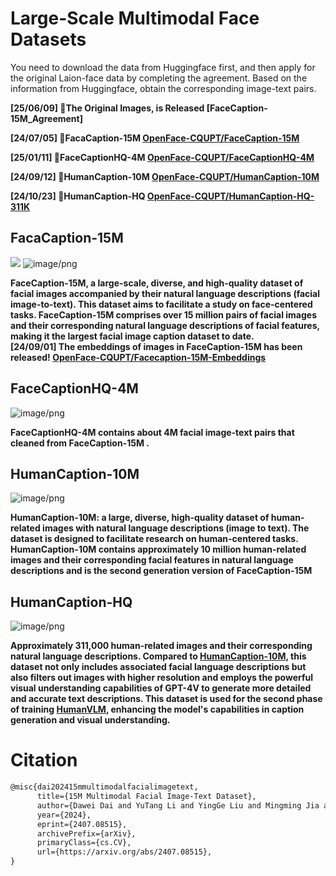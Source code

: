 # Large-Scale Multimodal Face Datasets

You need to download the data from Huggingface first, and then apply for the original Laion-face data by completing the agreement. Based on the information from Huggingface, obtain the corresponding image-text pairs.

**[25/06/09] 🤗The Original Images, is Released [FaceCaption-15M_Agreement]**

**[24/07/05] 🤗FacaCaption-15M [OpenFace-CQUPT/FaceCaption-15M](https://huggingface.co/datasets/OpenFace-CQUPT/FaceCaption-15M)**

**[25/01/11] 🤗FaceCaptionHQ-4M [OpenFace-CQUPT/FaceCaptionHQ-4M](https://huggingface.co/datasets/OpenFace-CQUPT/FaceCaptionHQ-4M)**

**[24/09/12] 🤗HumanCaption-10M [OpenFace-CQUPT/HumanCaption-10M](https://huggingface.co/datasets/OpenFace-CQUPT/HumanCaption-10M)**

**[24/10/23] 🤗HumanCaption-HQ [OpenFace-CQUPT/HumanCaption-HQ-311K](https://huggingface.co/datasets/OpenFace-CQUPT/HumanCaption-HQ-311K)**

## FacaCaption-15M
![](https://camo.githubusercontent.com/9f19143c491fa808f3867162e3fb5fb22f7a935a5bc564e1dcadb0cf82420f39/68747470733a2f2f696d672e797574616e676c692e6e65742f696d672f3230323430333138313030363938312e706e67)
![image/png](https://cdn-uploads.huggingface.co/production/uploads/64259db7d3e6fdf87e4792d0/ZG8-YO8kNbzl9JQUFTwu9.png)

**FaceCaption-15M, a large-scale, diverse, and high-quality dataset of facial images accompanied by their natural language descriptions (facial image-to-text). This dataset aims to facilitate a study on face-centered tasks. FaceCaption-15M comprises over 15 million pairs of facial images and their corresponding natural language descriptions of facial features, making it the largest facial image caption dataset to date.**  
**[24/09/01] The embeddings of images in FaceCaption-15M has been released! [OpenFace-CQUPT/Facecaption-15M-Embeddings](https://huggingface.co/datasets/OpenFace-CQUPT/Facecaption-15M-Embeddings)**

## FaceCaptionHQ-4M

![image/png](https://github.com/user-attachments/assets/f9dae818-b024-4394-a40f-1663e39ec042)


**FaceCaptionHQ-4M contains about 4M facial image-text pairs that cleaned from FaceCaption-15M .** 

## HumanCaption-10M
![image/png](https://cdn-uploads.huggingface.co/production/uploads/64259db7d3e6fdf87e4792d0/r-EveWy-R7akMI6QvpXrH.png)

**HumanCaption-10M: a large, diverse, high-quality dataset of human-related images with natural language descriptions (image to text). The dataset is designed to facilitate research on human-centered tasks. HumanCaption-10M contains approximately 10 million human-related images and their corresponding facial features in natural language descriptions and is the second generation version of FaceCaption-15M**

## HumanCaption-HQ
![image/png](https://cdn-uploads.huggingface.co/production/uploads/64259db7d3e6fdf87e4792d0/osZR_jWkMehWZUHx9meRi.png)

**Approximately 311,000 human-related images and their corresponding natural language descriptions.
Compared to [HumanCaption-10M](https://huggingface.co/datasets/OpenFace-CQUPT/HumanCaption-10M), this dataset not only includes associated facial language descriptions but also filters out images with higher resolution and employs the powerful visual understanding capabilities of GPT-4V to generate more detailed and accurate text descriptions.
This dataset is used for the second phase of training [HumanVLM](https://huggingface.co/OpenFace-CQUPT/Human_LLaVA), enhancing the model's capabilities in caption generation and visual understanding.**

# Citation
```tex
@misc{dai202415mmultimodalfacialimagetext,
      title={15M Multimodal Facial Image-Text Dataset}, 
      author={Dawei Dai and YuTang Li and YingGe Liu and Mingming Jia and Zhang YuanHui and Guoyin Wang},
      year={2024},
      eprint={2407.08515},
      archivePrefix={arXiv},
      primaryClass={cs.CV},
      url={https://arxiv.org/abs/2407.08515}, 
}
```
